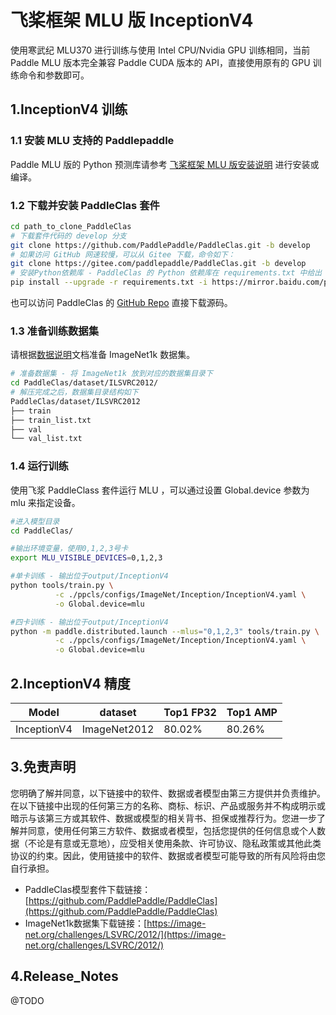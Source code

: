# 飞桨框架 MLU 版 InceptionV4 

使用寒武纪 MLU370 进行训练与使用 Intel CPU/Nvidia GPU 训练相同，当前 Paddle MLU 版本完全兼容 Paddle CUDA 版本的 API，直接使用原有的 GPU 训练命令和参数即可。

## 1.InceptionV4 训练

### 1.1 安装 MLU 支持的 Paddlepaddle

Paddle MLU 版的 Python 预测库请参考 [飞桨框架 MLU 版安装说明](../../install/paddle_install_cn.md) 进行安装或编译。


### 1.2 下载并安装 PaddleClas 套件

```bash
cd path_to_clone_PaddleClas
# 下载套件代码的 develop 分支
git clone https://github.com/PaddlePaddle/PaddleClas.git -b develop
# 如果访问 GitHub 网速较慢，可以从 Gitee 下载，命令如下：
git clone https://gitee.com/paddlepaddle/PaddleClas.git -b develop
# 安装Python依赖库 - PaddleClas 的 Python 依赖库在 requirements.txt 中给出
pip install --upgrade -r requirements.txt -i https://mirror.baidu.com/pypi/simple
```
也可以访问 PaddleClas 的 [GitHub Repo](https://github.com/PaddlePaddle/PaddleClas) 直接下载源码。

### 1.3 准备训练数据集
请根据[数据说明](https://github.com/PaddlePaddle/PaddleClas/blob/release/2.4/docs/zh_CN/data_preparation/classification_dataset.md)文档准备 ImageNet1k 数据集。
```bash
# 准备数据集 - 将 ImageNet1k 放到对应的数据集目录下
cd PaddleClas/dataset/ILSVRC2012/
# 解压完成之后，数据集目录结构如下
PaddleClas/dataset/ILSVRC2012
├── train
├── train_list.txt
├── val
└── val_list.txt
```

### 1.4 运行训练

使用飞浆 PaddleClass 套件运行 MLU ，可以通过设置 Global.device 参数为 mlu 来指定设备。

```bash
#进入模型目录
cd PaddleClas/

#输出环境变量，使用0,1,2,3号卡
export MLU_VISIBLE_DEVICES=0,1,2,3

#单卡训练 - 输出位于output/InceptionV4
python tools/train.py \
          -c ./ppcls/configs/ImageNet/Inception/InceptionV4.yaml \
          -o Global.device=mlu

#四卡训练 - 输出位于output/InceptionV4
python -m paddle.distributed.launch --mlus="0,1,2,3" tools/train.py \
          -c ./ppcls/configs/ImageNet/Inception/InceptionV4.yaml \
          -o Global.device=mlu
```
## 2.InceptionV4 精度
| Model | dataset |Top1 FP32| Top1 AMP | 
| ------------- | ------------- |------------- |------------- |
| InceptionV4 | ImageNet2012 |80.02% | 80.26% | 

## 3.免责声明
您明确了解并同意，以下链接中的软件、数据或者模型由第三方提供并负责维护。在以下链接中出现的任何第三方的名称、商标、标识、产品或服务并不构成明示或暗示与该第三方或其软件、数据或模型的相关背书、担保或推荐行为。您进一步了解并同意，使用任何第三方软件、数据或者模型，包括您提供的任何信息或个人数据（不论是有意或无意地），应受相关使用条款、许可协议、隐私政策或其他此类协议的约束。因此，使用链接中的软件、数据或者模型可能导致的所有风险将由您自行承担。
- PaddleClas模型套件下载链接：[https://github.com/PaddlePaddle/PaddleClas](https://github.com/PaddlePaddle/PaddleClas)
- ImageNet1k数据集下载链接：[https://image-net.org/challenges/LSVRC/2012/](https://image-net.org/challenges/LSVRC/2012/)

## 4.Release_Notes
@TODO

